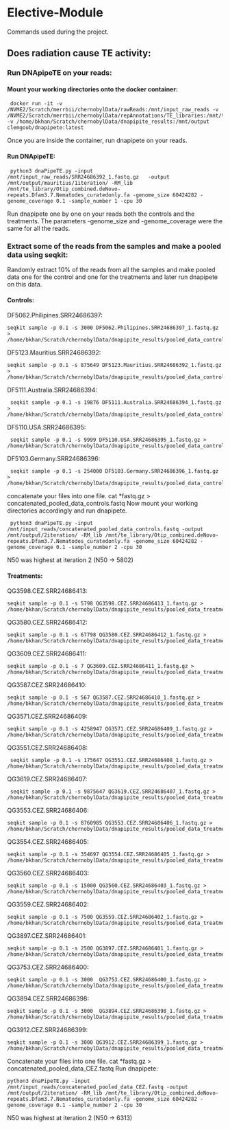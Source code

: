 # Elective-Module
Commands used during the project.
## Does radiation cause TE activity:
### Run DNApipeTE on your reads:
#### Mount your working directories onto the docker container:
```
 docker run -it -v /NVME2/Scratch/merrbii/chernobylData/rawReads:/mnt/input_raw_reads -v /NVME2/Scratch/merrbii/chernobylData/repAnnotations/TE_libraries:/mnt/te_library -v /home/bkhan/Scratch/chernobylData/dnapipite_results:/mnt/output clemgoub/dnapipete:latest
```
Once you are inside the container, run dnapipete on your reads.
#### Run DNApipeTE:
```
 python3 dnaPipeTE.py -input /mnt/input_raw_reads/SRR24686392_1.fastq.gz   -output /mnt/output/mauritius/1iteration/ -RM_lib /mnt/te_library/Otip_combined.deNovo-repeats.Dfam3.7.Nematodes_curatedonly.fa -genome_size 60424282 -genome_coverage 0.1 -sample_number 1 -cpu 30
```
Run dnapipete one by one on your reads both the controls and the treatments. The parameters -genome_size and -genome_coverage were the same for all the reads.
### Extract some of the reads from the samples and make a pooled data using seqkit:
Randomly extract 10% of the reads from all the samples and make pooled data one for the control and one for the treatments and later run dnapipete on this data.
#### Controls:
DF5062.Philipines.SRR24686397:
```
seqkit sample -p 0.1 -s 3000 DF5062.Philipines.SRR24686397_1.fastq.gz > /home/bkhan/Scratch/chernobylData/dnapipite_results/pooled_data_controls/subsampled.DF5062.Philipines.SRR24686397_1.fastq.gz
```
DF5123.Mauritius.SRR24686392:
```
seqkit sample -p 0.1 -s 875649 DF5123.Mauritius.SRR24686392_1.fastq.gz > /home/bkhan/Scratch/chernobylData/dnapipite_results/pooled_data_controls/subsampled.DF5123.Mauritius.SRR24686392_1.fastq.gz
```
DF5111.Australia.SRR24686394:
```
 seqkit sample -p 0.1 -s 19876 DF5111.Australia.SRR24686394_1.fastq.gz > /home/bkhan/Scratch/chernobylData/dnapipite_results/pooled_data_controls/subsampled.DF5111.Australia.SRR24686394_1.fastq.gz
```
DF5110.USA.SRR24686395:
```
 seqkit sample -p 0.1 -s 9999 DF5110.USA.SRR24686395_1.fastq.gz > /home/bkhan/Scratch/chernobylData/dnapipite_results/pooled_data_controls/subsampled.DF5110.USA.SRR24686395_1.fastq.gz
```
DF5103.Germany.SRR24686396:
```
 seqkit sample -p 0.1 -s 254000 DF5103.Germany.SRR24686396_1.fastq.gz > /home/bkhan/Scratch/chernobylData/dnapipite_results/pooled_data_controls/subsampled.DF5103.Germany.SRR24686396_1.fastq.gz
```
concatenate your files into one file.
cat *fastq.gz > concatenated_pooled_data_controls.fastq
Now mount your working directories accordingly and run dnapipete.
```
 python3 dnaPipeTE.py -input /mnt/input_reads/concatenated_pooled_data_controls.fastq -output /mnt/output/2iteration/ -RM_lib /mnt/te_library/Otip_combined.deNovo-repeats.Dfam3.7.Nematodes_curatedonly.fa -genome_size 60424282 -genome_coverage 0.1 -sample_number 2 -cpu 30
```
N50 was highest at iteration 2 (N50 -> 5802)

#### Treatments:
QG3598.CEZ.SRR24686413:
```
seqkit sample -p 0.1 -s 5798 QG3598.CEZ.SRR24686413_1.fastq.gz > /home/bkhan/Scratch/chernobylData/dnapipite_results/pooled_data_treatments/subsampled.QG3598.CEZ.SRR24686413_1.fastq.gz
```
QG3580.CEZ.SRR24686412:
```
seqkit sample -p 0.1 -s 67798 QG3580.CEZ.SRR24686412_1.fastq.gz > /home/bkhan/Scratch/chernobylData/dnapipite_results/pooled_data_treatments/subsampled.QG3580.CEZ.SRR24686412_1.fastq.gz
```
QG3609.CEZ.SRR24686411:
```
seqkit sample -p 0.1 -s 7 QG3609.CEZ.SRR24686411_1.fastq.gz > /home/bkhan/Scratch/chernobylData/dnapipite_results/pooled_data_treatments/subsampled.QG3609.CEZ.SRR24686411_1.fastq.gz
```
QG3587.CEZ.SRR24686410:
```
seqkit sample -p 0.1 -s 567 QG3587.CEZ.SRR24686410_1.fastq.gz > /home/bkhan/Scratch/chernobylData/dnapipite_results/pooled_data_treatments/subsampled.QG3587.CEZ.SRR24686410_1.fastq.gz
```
QG3571.CEZ.SRR24686409:
```
seqkit sample -p 0.1 -s 4258947 QG3571.CEZ.SRR24686409_1.fastq.gz > /home/bkhan/Scratch/chernobylData/dnapipite_results/pooled_data_treatments/subsampled.QG3571.CEZ.SRR24686409_1.fastq.gz
```
QG3551.CEZ.SRR24686408:
```
 seqkit sample -p 0.1 -s 175647 QG3551.CEZ.SRR24686408_1.fastq.gz > /home/bkhan/Scratch/chernobylData/dnapipite_results/pooled_data_treatments/subsampled.QG3551.CEZ.SRR24686408_1.fastq.gz
```
QG3619.CEZ.SRR24686407:
```
 seqkit sample -p 0.1 -s 9875647 QG3619.CEZ.SRR24686407_1.fastq.gz > /home/bkhan/Scratch/chernobylData/dnapipite_results/pooled_data_treatments/subsampled.QG3619.CEZ.SRR24686407_1.fastq.gz
```
QG3553.CEZ.SRR24686406:
```
seqkit sample -p 0.1 -s 8760985 QG3553.CEZ.SRR24686406_1.fastq.gz > /home/bkhan/Scratch/chernobylData/dnapipite_results/pooled_data_treatments/subsampled.QG3553.CEZ.SRR24686406_1.fastq.gz
```
QG3554.CEZ.SRR24686405:
```
seqkit sample -p 0.1 -s 354697 QG3554.CEZ.SRR24686405_1.fastq.gz > /home/bkhan/Scratch/chernobylData/dnapipite_results/pooled_data_treatments/subsampled.QG3554.CEZ.SRR24686405_1.fastq.gz
```
QG3560.CEZ.SRR24686403:
```
seqkit sample -p 0.1 -s 15000 QG3560.CEZ.SRR24686403_1.fastq.gz > /home/bkhan/Scratch/chernobylData/dnapipite_results/pooled_data_treatments/subsampled.QG3560.CEZ.SRR24686403_1.fastq.gz
```
QG3559.CEZ.SRR24686402:
```
seqkit sample -p 0.1 -s 7500 QG3559.CEZ.SRR24686402_1.fastq.gz > /home/bkhan/Scratch/chernobylData/dnapipite_results/pooled_data_treatments/subsampled.QG3559.CEZ.SRR24686402_1.fastq.gz
```
QG3897.CEZ.SRR24686401:
```
seqkit sample -p 0.1 -s 2500 QG3897.CEZ.SRR24686401_1.fastq.gz > /home/bkhan/Scratch/chernobylData/dnapipite_results/pooled_data_treatments/subsampled.QG3897.CEZ.SRR24686401_1.fastq.gz
```
QG3753.CEZ.SRR24686400:
```
seqkit sample -p 0.1 -s 3000  QG3753.CEZ.SRR24686400_1.fastq.gz > /home/bkhan/Scratch/chernobylData/dnapipite_results/pooled_data_treatments/subsampled.QG3753.CEZ.SRR24686400_1.fastq.gz
```
QG3894.CEZ.SRR24686398:
```
seqkit sample -p 0.1 -s 3000  QG3894.CEZ.SRR24686398_1.fastq.gz > /home/bkhan/Scratch/chernobylData/dnapipite_results/pooled_data_treatments/subsampled.QG3894.CEZ.SRR24686398_1.fastq.gz
```
QG3912.CEZ.SRR24686399:
```
seqkit sample -p 0.1 -s 3000 QG3912.CEZ.SRR24686399_1.fastq.gz > /home/bkhan/Scratch/chernobylData/dnapipite_results/pooled_data_treatments/subsampled.QG3912.CEZ.SRR24686399_1.fastq.gz
```
Concatenate your files into one file.
cat *fastq.gz > concatenated_pooled_data_CEZ.fastq 
Run dnapipete:
```
python3 dnaPipeTE.py -input /mnt/input_reads/concatenated_pooled_data_CEZ.fastq -output /mnt/output/2iteration/ -RM_lib /mnt/te_library/Otip_combined.deNovo-repeats.Dfam3.7.Nematodes_curatedonly.fa -genome_size 60424282 -genome_coverage 0.1 -sample_number 2 -cpu 30
```
N50 was highest at iteration 2 (N50  -> 6313)






